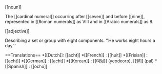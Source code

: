 [[noun]]

The [[cardinal numeral]] occurring after [[seven]] and before [[nine]], represented in [[Roman numerals]] as VIII and in [[Arabic numerals]] as 8.

[[adjective]]

Describing a set or group with eight components. ''He works eight hours a day.''

==Translations==
*[[Dutch]]: [[acht]]
*[[French]] : [[huit]]
*[[Frisian]] : [[acht]]
*[[German]] : [[acht]]
*[[Korean]] : [[여덟]] (yeodeorp), [[팔]] (pal)
*[[Spanish]] : [[ocho]]